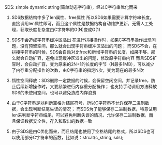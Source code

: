 SDS: simple dynamic string(简单动态字符串)，经过C字符串优化而来
1. SDS数据结构中多了len属性、free属性
  所以SDS如果需要计算字符串长度，直接调用len属性即可，而且这个属性是数据结构自动维护更新，无需人工处理，获取长度复杂度由C字符串的O(N)变成O(1)
  
2. SDS不会造成字符串缓冲区溢出
  在进行拼接操作时，如果C字符串操作出现问题，没有预留空间，那么就会出现字符串缓冲区溢出的问题；
  而SDS不会，在拼接字符串的时候，SDS会自动对比free和新增字符串的长度，如果不够，那么就会自动扩容，避免出现缓冲区溢出的问题，修改原字符串内容
  而且SDS扩容时，会自动扩容，变为原来的2N+1的长度的字节（N最多1MB），可以减少了内存重分配操作的次数，由C字符串的指定N次，变为现在的最多N次
  
3. 惰性空间释放：SDS删除一定数据的时候，会保留空闲空间，并记录free，防止后续新增操作时，又要频繁进行内存重分配操作；
   也支持手动调用方法释放SDS的未使用空间，也可以避免造成内存浪费

4. 由于C字符串是以判断空格为结尾符号，所以C字符串不允许保存二进制数据，会出现判断结尾失误的情况；
  而SDS为了能够保存二进制数据，特意试用len来判断字符串结尾，可以避免判断失误的情况，允许保存二进制数据，而且保证数据安全性，存入和取出的数据一致  
  
5. 由于SDS是由C优化而来，而且结尾也使用了空格结尾的格式，所以SDS也可以使用部分C字符串的函数，比如说：strcat(c_string, sds);
